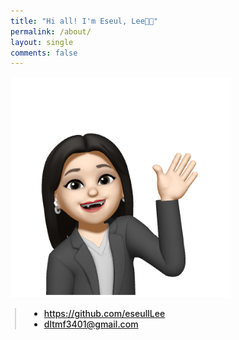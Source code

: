 ```yaml
---
title: "Hi all! I'm Eseul, Lee👋🏻"
permalink: /about/
layout: single
comments: false
---
```



<div>
    <img src="/assets/images/avthm.png" alt="about_meee" width="70%" min-width="700px" itemprop="image">
</div>


<div style="border-left: 2px solid rgba(199, 198, 198, 0.7); margin: 0.5em 0 0 0.5em; padding-left: 1.5em; font-weight: 500;">
    <ul class="author__urls social-icons">
        <li>
          <a href="https://github.com/eseulLee" itemprop="sameAs" rel="nofollow noopener noreferrer">
            <i class="fab fa-fw fa-github" aria-hidden="true"></i><span class="label">  https://github.com/eseullLee</span>
          </a>
        </li>
        <li>
          <a href="mailto:dltmf3401@gmail.com">
            <meta itemprop="email" content="dltmf3401@gmail.com" />
            <i class="fas fa-fw fa-envelope-square" aria-hidden="true"></i><span class="label">  dltmf3401@gmail.com</span>
          </a>
        </li>
    </ul>
  </div>
